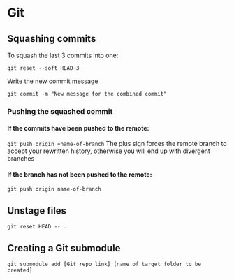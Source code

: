 # Git

## Squashing commits

To squash the last 3 commits into one:

```git reset --soft HEAD~3```

Write the new commit message

```git commit -m "New message for the combined commit"```


### Pushing the squashed commit

#### If the commits have been pushed to the remote:

```git push origin +name-of-branch```
The plus sign forces the remote branch to accept your rewritten history, otherwise you will end up with divergent branches

#### If the branch has not been pushed to the remote:

```git push origin name-of-branch```


## Unstage files

```git reset HEAD -- .```

## Creating a Git submodule

```git submodule add [Git repo link] [name of target folder to be created]```
